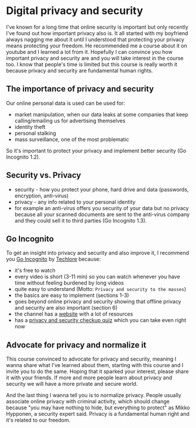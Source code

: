 # Digital privacy and security

I've known for a long time that online security is important but only recently I've found out how important privacy also is. It all started with my boyfriend always nagging me about it until I understood that protecting your privacy means protecting your freedom. He recommended me a course about it on youtube and I learned a lot from it. Hopefully I can convince you how important privacy and security are and you will take interest in the course too. I know that people's time is limited but this course is really worth it because privacy and security are fundamental human rights.

## The importance of privacy and security

Our online personal data is used can be used for:
- market manipulation, when our data leaks at some companies that keep calling/emailing us for advertising themselves
- identity theft
- personal stalking
- mass surveillance, one of the most problematic

So it's important to protect your privacy and implement better security (Go Incognito 1.2).

## Security vs. Privacy

- security - how you protect your phone, hard drive and data (passwords, encryption, anti-virus)
- privacy - any info related to your personal identity
- for example an anti-virus offers you security of your data but no privacy because all your scanned documents are sent to the anti-virus company and they could sell it to third parties (Go Incognito 1.3).

## Go Incognito
To get an insight into privacy and security and also improve it, I recommend you [Go Incognito](https://www.youtube.com/watch?v=jGR8_BcXIgw&list=PL3KeV6Ui_4CayDGHw64OFXEPHgXLkrtJO) by [Techlore](https://www.youtube.com/channel/UCs6KfncB4OV6Vug4o_bzijg) because:
- it's free to watch
- every video is short (3-11 min) so you can watch whenever you have time without feeling burdened by long videos
- quite easy to understand (Motto: `Privacy and security to the masses`)
- the basics are easy to implement (sections 1-3)
- goes beyond online privacy and security showing that offline privacy and security are also important (section 6)
- the channel has a [website](https://techlore.tech/) with a lot of resources
- has a [privacy and security checkup quiz](https://techlore.tech/spa.html) which you can take even right now

## Advocate for privacy and normalize it

This course convinced to advocate for privacy and security, meaning I wanna share what I've learned about them, starting with this course and I invite you to do the same. Hoping that it sparked your interest, please share it with your friends. If more and more people learn about privacy and security we will have a more private and secure world.

And the last thing I wanna tell you is to normalize privacy. People usually associate online privacy with criminal activity, which should change  because "you may have nothing to hide, but everything to protect" as Mikko Hypponen, a security expert said. Privacy is a fundamental human right and it's related to our freedom.
